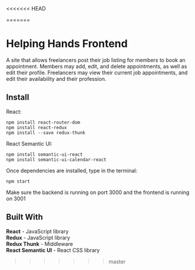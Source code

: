 <<<<<<< HEAD

=======
# Helping Hands Frontend

A site that allows freelancers post their job listing for members to book an appointment. Members may add, edit, and delete appointments, as well as edit their profile. Freelancers may view their current job appointments, and edit their availability and their profession.

## Install

  React:
  ```
  npm install react-router-dom
  npm install react-redux
  npm install --save redux-thunk
  ```

  React Semantic UI:
  ```
  npm install semantic-ui-react
  npm install semantic-ui-calendar-react
  ```

  Once dependencies are installed, type in the terminal:

  ```
  npm start
  ```

  Make sure the backend is running on port 3000 and the frontend is running on 3001

## Built With

  **React** - JavaScript library <br>
  **Redux** - JavaScript library <br>
  **Redux Thunk** - Middleware <br>
  **React Semantic UI** - React CSS library
>>>>>>> master
